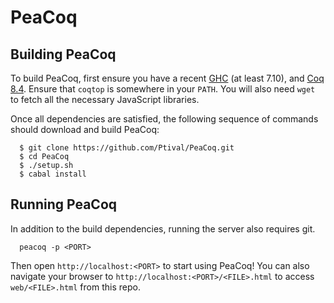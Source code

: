 PeaCoq
======

Building PeaCoq
---------------

To build PeaCoq, first ensure you have a recent
[GHC](https://www.haskell.org/downloads) (at least 7.10), and
[Coq 8.4](https://coq.inria.fr/download).
Ensure that `coqtop` is somewhere in your `PATH`.
You will also need `wget` to fetch
all the necessary JavaScript libraries.

Once all dependencies are satisfied,
the following sequence of commands should
download and build PeaCoq:
```
  $ git clone https://github.com/Ptival/PeaCoq.git
  $ cd PeaCoq
  $ ./setup.sh
  $ cabal install
```

Running PeaCoq
--------------

In addition to the build dependencies,
running the server also requires git.

```
  peacoq -p <PORT>
```

Then open `http://localhost:<PORT>` to start using PeaCoq!
You can also navigate your browser to
`http://localhost:<PORT>/<FILE>.html`
to access `web/<FILE>.html` from this repo.
